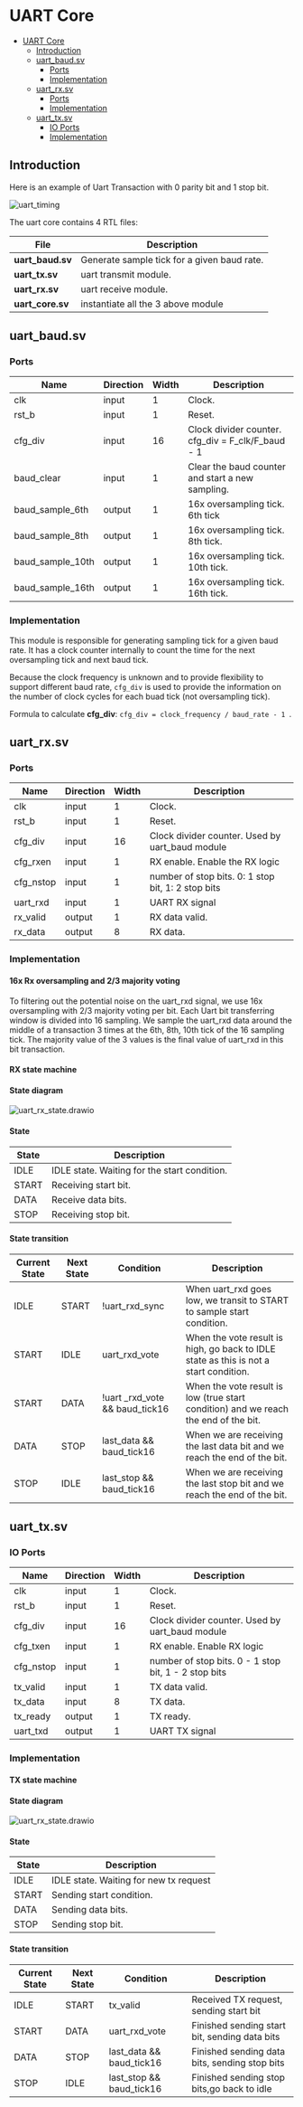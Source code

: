 # UART Core

- [UART Core](#uart-core)
  - [Introduction](#introduction)
  - [uart\_baud.sv](#uart_baudsv)
    - [Ports](#ports)
    - [Implementation](#implementation)
  - [uart\_rx.sv](#uart_rxsv)
    - [Ports](#ports-1)
    - [Implementation](#implementation-1)
  - [uart\_tx.sv](#uart_txsv)
    - [IO Ports](#io-ports)
    - [Implementation](#implementation-2)


## Introduction

Here is an example of Uart Transaction with 0 parity bit and 1 stop bit.

![uart_timing](assets/uart_timing.svg)

The uart core contains 4 RTL files:

| File             | Description                                 |
| ---------------- | ------------------------------------------- |
| **uart_baud.sv** | Generate sample tick for a given baud rate. |
| **uart_tx.sv**   | uart transmit module.                       |
| **uart_rx.sv**   | uart receive module.                        |
| **uart_core.sv** | instantiate all the 3 above module          |



## uart_baud.sv

### Ports

| Name           | Direction | Width | Description                                       |
| -------------- | --------- | ----- | ------------------------------------------------- |
| clk            | input     | 1     | Clock.                                            |
| rst_b          | input     | 1     | Reset.                                            |
| cfg_div        | input     | 16    | Clock divider counter. cfg_div = F_clk/F_baud - 1 |
| baud_clear     | input     | 1     | Clear the baud counter and start a new sampling.  |
| baud_sample_6th  | output    | 1     | 16x oversampling tick. 6th tick                   |
| baud_sample_8th  | output    | 1     | 16x oversampling tick. 8th tick.                  |
| baud_sample_10th | output    | 1     | 16x oversampling tick. 10th tick.                 |
| baud_sample_16th | output    | 1     | 16x oversampling tick. 16th tick.                 |

### Implementation

This module is responsible for generating sampling tick for a given baud rate. It has a clock counter internally to count the time for the next oversampling tick and next baud tick.

Because the clock frequency is unknown and to provide flexibility to support different baud rate, `cfg_div` is used to provide the information on the number of clock cycles for each buad tick (not oversampling tick).

Formula to calculate **cfg_div**: `cfg_div = clock_frequency / baud_rate - 1 `.

## uart_rx.sv

### Ports

| Name      | Direction | Width | Description                                        |
| --------- | --------- | ----- | -------------------------------------------------- |
| clk       | input     | 1     | Clock.                                             |
| rst_b     | input     | 1     | Reset.                                             |
| cfg_div   | input     | 16    | Clock divider counter. Used by uart_baud module    |
| cfg_rxen  | input     | 1     | RX enable. Enable the RX logic                     |
| cfg_nstop | input     | 1     | number of stop bits. 0: 1 stop bit, 1: 2 stop bits |
| uart_rxd  | input     | 1     | UART RX signal                                     |
| rx_valid  | output    | 1     | RX data valid.                                     |
| rx_data   | output    | 8     | RX data.                                           |

### Implementation

#### 16x Rx oversampling and 2/3 majority voting

To filtering out the potential noise on the uart_rxd signal, we use 16x oversampling with 2/3 majority voting per bit. Each Uart bit transferring window is divided into 16 sampling. We sample the uart_rxd data around the middle of a transaction 3 times at the 6th, 8th, 10th tick of the 16 sampling tick. The majority value of the 3 values is the final value of uart_rxd in this bit transaction.

#### RX state machine

#### State diagram

![uart_rx_state.drawio](assets/uart_rx_state.drawio.svg)

#### State

| State | Description                                  |
| ----- | -------------------------------------------- |
| IDLE  | IDLE state. Waiting for the start condition. |
| START | Receiving start bit.                         |
| DATA  | Receive data bits.                           |
| STOP  | Receiving stop bit.                          |

#### State transition

| Current State | Next State | Condition                      | Description                                                                           |
| ------------- | ---------- | ------------------------------ | ------------------------------------------------------------------------------------- |
| IDLE          | START      | !uart_rxd_sync                 | When uart_rxd goes low, we transit to START to sample start condition.                |
| START         | IDLE       | uart_rxd_vote                  | When the vote result is high, go back to IDLE state as this is not a start condition. |
| START         | DATA       | !uart _rxd_vote && baud_tick16 | When the vote result is low (true start condition) and we reach the end of the bit.   |
| DATA          | STOP       | last_data && baud_tick16       | When we are receiving the last data bit and we reach the end of the bit.              |
| STOP          | IDLE       | last_stop && baud_tick16       | When we are receiving the last stop bit and we reach the end of the bit.              |

## uart_tx.sv

### IO Ports

| Name      | Direction | Width | Description                                          |
| --------- | --------- | ----- | ---------------------------------------------------- |
| clk       | input     | 1     | Clock.                                               |
| rst_b     | input     | 1     | Reset.                                               |
| cfg_div   | input     | 16    | Clock divider counter. Used by uart_baud module      |
| cfg_txen  | input     | 1     | RX enable. Enable RX logic                           |
| cfg_nstop | input     | 1     | number of stop bits. 0 - 1 stop bit, 1 - 2 stop bits |
| tx_valid  | input     | 1     | TX data valid.                                       |
| tx_data   | input     | 8     | TX data.                                             |
| tx_ready  | output    | 1     | TX ready.                                            |
| uart_txd  | output    | 1     | UART TX signal                                       |

### Implementation

#### TX state machine

#### State diagram

![uart_rx_state.drawio](assets/uart_tx_state.drawio.svg)

#### State

| State | Description                            |
| ----- | -------------------------------------- |
| IDLE  | IDLE state. Waiting for new tx request |
| START | Sending start condition.               |
| DATA  | Sending data bits.                     |
| STOP  | Sending stop bit.                      |

#### State transition

| Current State | Next State | Condition                | Description                                   |
| ------------- | ---------- | ------------------------ | --------------------------------------------- |
| IDLE          | START      | tx_valid                 | Received TX request, sending start bit        |
| START         | DATA       | uart_rxd_vote            | Finished sending start bit, sending data bits |
| DATA          | STOP       | last_data && baud_tick16 | Finished sending data bits, sending stop bits |
| STOP          | IDLE       | last_stop && baud_tick16 | Finished sending stop bits,go back to idle    |



